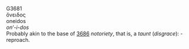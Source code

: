G3681  
ὄνειδος  
oneidos  
*on‘-i-dos*  
Probably akin to the base of [3686](g3686) *notoriety*, that is, a
*taunt* (*disgrace*): - reproach.  
